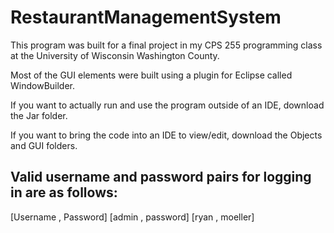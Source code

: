 # RestaurantManagementSystem

This program was built for a final project in my CPS 255 programming class at the University of Wisconsin Washington County.

Most of the GUI elements were built using a plugin for Eclipse called WindowBuilder.

If you want to actually run and use the program outside of an IDE, download the Jar folder.

If you want to bring the code into an IDE to view/edit, download the Objects and GUI folders.



Valid username and password pairs for logging in are as follows:
---------------------
[Username , Password]
[admin , password]
[ryan , moeller]
